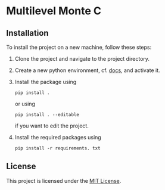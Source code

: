 # Multilevel Monte C


## Installation
To install the project on a new machine, follow these steps:

1. Clone the project and navigate to the project directory.
2. Create a new python environment, cf. [docs](https://packaging.python.org/en/latest/guides/installing-using-pip-and-virtual-environments/), and activate it.
3. Install the package using
    ```
    pip install .
    ```
    or using
    ```
    pip install . --editable
    ```
    if you want to edit the project.

4. Install the required packages using
   ```
   pip install -r requirements. txt
   ```


## License
This project is licensed under the [MIT License](LICENSE).